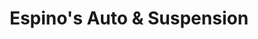 ---
title: "Espino's Auto & Suspension"
url: /mcallen/espinos-auto-und-suspension/
shop: Autowerkstatt
---